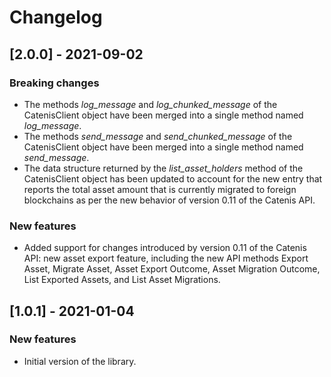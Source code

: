 # Changelog

## [2.0.0] - 2021-09-02

### Breaking changes
- The methods *log_message* and *log_chunked_message* of the CatenisClient object have been merged into a single method
  named *log_message*.
- The methods *send_message* and *send_chunked_message* of the CatenisClient object have been merged into a single
  method named *send_message*.
- The data structure returned by the *list_asset_holders* method of the CatenisClient object has been updated to account
  for the new entry that reports the total asset amount that is currently migrated to foreign blockchains as per the new
  behavior of version 0.11 of the Catenis API.

### New features
- Added support for changes introduced by version 0.11 of the Catenis API: new asset export feature, including the new
  API methods Export Asset, Migrate Asset, Asset Export Outcome, Asset Migration Outcome, List Exported Assets, and
  List Asset Migrations.

## [1.0.1] - 2021-01-04

### New features
- Initial version of the library.